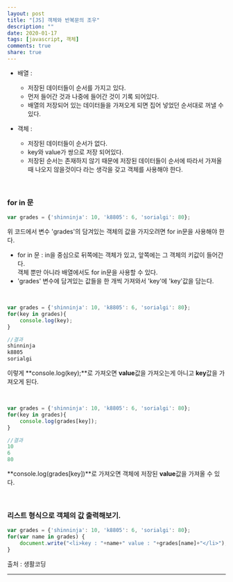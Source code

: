 ```yaml
---
layout: post
title: "[JS] 객체와 반복문의 조우"
description: ""
date: 2020-01-17
tags: [javascript, 객체]
comments: true
share: true
---
```



* 배열 : 
   * 저장된 데이터들이 순서를 가지고 있다.
   * 먼저 들어간 것과 나중에 들어간 것이 기록 되어있다.
   * 배열의 저장되어 있는 데이터들을 가져오게 되면 집어 넣었던 순서대로 꺼낼 수 있다.

* 객체 : 
   * 저장된 데이터들이 순서가 없다.
   * key와 value가 쌍으로 저장 되어있다.
   * 저장된 순서는 존재하지 않기 때문에 저장된 데이터들이 순서에 따라서 가져올때 나오지 않을것이다 라는 생각을 갖고 객체를 사용해야 한다.

<br>


### for in 문

```javascript
var grades = {'shinninja': 10, 'k8805': 6, 'sorialgi': 80};
```

위 코드에서 변수 'grades'의 담겨있는 객체의 값을 가지오려면 for in문을 사용해야 한다.
* for in 문 : in을 중심으로 뒤쪽에는 객체가 있고, 앞쪽에는 그 객체의 키값이 들어간다.<br>
              객체 뿐만 아니라 배열에서도 for in문을 사용할 수 있다.
* 'grades' 변수에 담겨있는 값들을 한 개씩 가져와서 'key'에 'key'값을 담는다.

<br>

```javascript
var grades = {'shinninja': 10, 'k8805': 6, 'sorialgi': 80};
for(key in grades){
    console.log(key);
}

//결과
shinninja
k8805
sorialgi
```

이렇게 **console.log(key);**로 가져오면 **value**값을 가져오는게 아니고 **key**값을 가져오게 된다.

<br>

```javascript
var grades = {'shinninja': 10, 'k8805': 6, 'sorialgi': 80};
for(key in grades){
    console.log(grades[key]);
}

//결과
10
6
80
```

**console.log(grades[key])**로 가져오면 객체에 저장된 **value**값을 가져올 수 있다.

<br>


### 리스트 형식으로 객체의 값 출력해보기.

<ul>
<script>
var grades = {'shinninja': 10, 'k8805': 6, 'sorialgi': 80};
for(var name in grades) {
    document.write("<li>key : "+name+" value : "+grades[name]+"</li>");
}
</script>
</ul>

```javascript
var grades = {'shinninja': 10, 'k8805': 6, 'sorialgi': 80};
for(var name in grades) {
    document.write("<li>key : "+name+" value : "+grades[name]+"</li>");
}
```

<p class="reference-txt">출처 : 생활코딩</p>

--- 